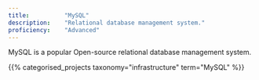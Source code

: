 ```yaml
---
title: 			"MySQL"
description: 	"Relational database management system."
proficiency:	"Advanced"
---
```


MySQL is a popular Open-source relational database management system.

{{% categorised_projects taxonomy="infrastructure" term="MySQL" %}}